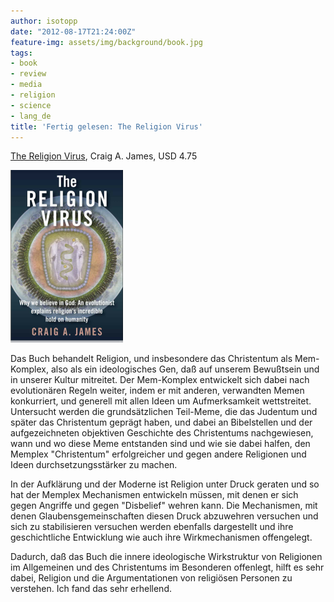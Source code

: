 ```yaml
---
author: isotopp
date: "2012-08-17T21:24:00Z"
feature-img: assets/img/background/book.jpg
tags:
- book
- review
- media
- religion
- science
- lang_de
title: 'Fertig gelesen: The Religion Virus'
---
```

[The Religion Virus](http://www.amazon.com/The-Religion-Virus-evolutionist-ebook/dp/B0046A9JMA), 
Craig A.  James, USD 4.75

![James: The Religion Virus](/uploads/religion_virus.png)

Das Buch behandelt Religion, und insbesondere das Christentum als
Mem-Komplex, also als ein ideologisches Gen, daß auf unserem Bewußtsein und
in unserer Kultur mitreitet.  Der Mem-Komplex entwickelt sich dabei nach
evolutionären Regeln weiter, indem er mit anderen, verwandten Memen
konkurriert, und generell mit allen Ideen um Aufmerksamkeit wettstreitet. 
Untersucht werden die grundsätzlichen Teil-Meme, die das Judentum und später
das Christentum geprägt haben, und dabei an Bibelstellen und der
aufgezeichneten objektiven Geschichte des Christentums nachgewiesen, wann
und wo diese Meme entstanden sind und wie sie dabei halfen, den Memplex
"Christentum" erfolgreicher und gegen andere Religionen und Ideen
durchsetzungsstärker zu machen.

In der Aufklärung und der Moderne ist Religion unter Druck geraten und so
hat der Memplex Mechanismen entwickeln müssen, mit denen er sich gegen
Angriffe und gegen "Disbelief" wehren kann.  Die Mechanismen, mit denen
Glaubensgemeinschaften diesen Druck abzuwehren versuchen und sich zu
stabilisieren versuchen werden ebenfalls dargestellt und ihre geschichtliche
Entwicklung wie auch ihre Wirkmechanismen offengelegt.

Dadurch, daß das Buch die innere ideologische Wirkstruktur von Religionen im
Allgemeinen und des Christentums im Besonderen offenlegt, hilft es sehr
dabei, Religion und die Argumentationen von religiösen Personen zu
verstehen.  Ich fand das sehr erhellend.

